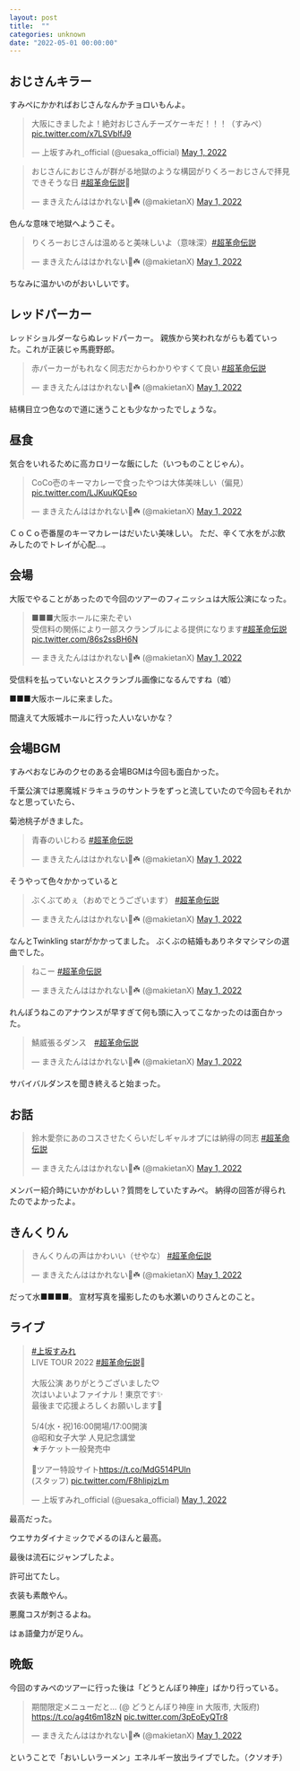 ```yaml
---
layout: post
title:  ""
categories: unknown
date: "2022-05-01 00:00:00"
---
```


## おじさんキラー

すみぺにかかればおじさんなんかチョロいもんよ。

<blockquote class="twitter-tweet tw-align-center"><p lang="ja" dir="ltr">大阪にきましたよ！絶対おじさんチーズケーキだ！！！（すみぺ） <a href="https://t.co/x7LSVblfJ9">pic.twitter.com/x7LSVblfJ9</a></p>&mdash; 上坂すみれ_official (@uesaka_official) <a href="https://twitter.com/uesaka_official/status/1520624584600735744?ref_src=twsrc%5Etfw">May 1, 2022</a></blockquote> <script async src="https://platform.twitter.com/widgets.js" charset="utf-8"></script>

<blockquote class="twitter-tweet tw-align-center"><p lang="ja" dir="ltr">おじさんにおじさんが群がる地獄のような構図がりくろーおじさんで拝見できそうな日 <a href="https://twitter.com/hashtag/%E8%B6%85%E9%9D%A9%E5%91%BD%E4%BC%9D%E8%AA%AC?src=hash&amp;ref_src=twsrc%5Etfw">#超革命伝説</a>🌹</p>&mdash; まきえたんははかれない🥦☘️ (@makietanX) <a href="https://twitter.com/makietanX/status/1520620247174107137?ref_src=twsrc%5Etfw">May 1, 2022</a></blockquote> <script async src="https://platform.twitter.com/widgets.js" charset="utf-8"></script>

色んな意味で地獄へようこそ。

<blockquote class="twitter-tweet tw-align-center"><p lang="ja" dir="ltr">りくろーおじさんは温めると美味しいよ（意味深）<a href="https://twitter.com/hashtag/%E8%B6%85%E9%9D%A9%E5%91%BD%E4%BC%9D%E8%AA%AC?src=hash&amp;ref_src=twsrc%5Etfw">#超革命伝説</a></p>&mdash; まきえたんははかれない🥦☘️ (@makietanX) <a href="https://twitter.com/makietanX/status/1520621405217329153?ref_src=twsrc%5Etfw">May 1, 2022</a></blockquote> <script async src="https://platform.twitter.com/widgets.js" charset="utf-8"></script>

ちなみに温かいのがおいしいです。

## レッドパーカー

レッドショルダーならぬレッドパーカー。
親族から笑われながらも着ていった。これが正装じゃ馬鹿野郎。

<blockquote class="twitter-tweet tw-align-center"><p lang="ja" dir="ltr">赤パーカーがもれなく同志だからわかりやすくて良い <a href="https://twitter.com/hashtag/%E8%B6%85%E9%9D%A9%E5%91%BD%E4%BC%9D%E8%AA%AC?src=hash&amp;ref_src=twsrc%5Etfw">#超革命伝説</a></p>&mdash; まきえたんははかれない🥦☘️ (@makietanX) <a href="https://twitter.com/makietanX/status/1520658566046109697?ref_src=twsrc%5Etfw">May 1, 2022</a></blockquote> <script async src="https://platform.twitter.com/widgets.js" charset="utf-8"></script>

結構目立つ色なので道に迷うことも少なかったでしょうな。

## 昼食

気合をいれるために高カロリーな飯にした（いつものことじゃん）。

<blockquote class="twitter-tweet tw-align-center" data-conversation="none"><p lang="ja" dir="ltr">CoCo壱のキーマカレーで食ったやつは大体美味しい（偏見） <a href="https://t.co/LJKuuKQEso">pic.twitter.com/LJKuuKQEso</a></p>&mdash; まきえたんははかれない🥦☘️ (@makietanX) <a href="https://twitter.com/makietanX/status/1520662081556541440?ref_src=twsrc%5Etfw">May 1, 2022</a></blockquote> <script async src="https://platform.twitter.com/widgets.js" charset="utf-8"></script>

ＣｏＣｏ壱番屋のキーマカレーはだいたい美味しい。
ただ、辛くて水をがぶ飲みしたのでトレイが心配...。

## 会場

大阪でやることがあったので今回のツアーのフィニッシュは大阪公演になった。

<blockquote class="twitter-tweet tw-align-center"><p lang="ja" dir="ltr">■■■大阪ホールに来たぞい<br>受信料の関係により一部スクランブルによる提供になります<a href="https://twitter.com/hashtag/%E8%B6%85%E9%9D%A9%E5%91%BD%E4%BC%9D%E8%AA%AC?src=hash&amp;ref_src=twsrc%5Etfw">#超革命伝説</a> <a href="https://t.co/86s2ssBH6N">pic.twitter.com/86s2ssBH6N</a></p>&mdash; まきえたんははかれない🥦☘️ (@makietanX) <a href="https://twitter.com/makietanX/status/1520665616092635137?ref_src=twsrc%5Etfw">May 1, 2022</a></blockquote> <script async src="https://platform.twitter.com/widgets.js" charset="utf-8"></script>

受信料を払っていないとスクランブル画像になるんですね（嘘）

■■■大阪ホールに来ました。

間違えて大阪城ホールに行った人いないかな？

## 会場BGM

すみぺおなじみのクセのある会場BGMは今回も面白かった。

千葉公演では悪魔城ドラキュラのサントラをずっと流していたので今回もそれかなと思っていたら、

菊池桃子がきました。

<blockquote class="twitter-tweet tw-align-center"><p lang="ja" dir="ltr">青春のいじわる <a href="https://twitter.com/hashtag/%E8%B6%85%E9%9D%A9%E5%91%BD%E4%BC%9D%E8%AA%AC?src=hash&amp;ref_src=twsrc%5Etfw">#超革命伝説</a></p>&mdash; まきえたんははかれない🥦☘️ (@makietanX) <a href="https://twitter.com/makietanX/status/1520669521148661760?ref_src=twsrc%5Etfw">May 1, 2022</a></blockquote> <script async src="https://platform.twitter.com/widgets.js" charset="utf-8"></script>

そうやって色々かかっていると

<blockquote class="twitter-tweet tw-align-center"><p lang="ja" dir="ltr">ぶくぶてめぇ（おめでとうございます） <a href="https://twitter.com/hashtag/%E8%B6%85%E9%9D%A9%E5%91%BD%E4%BC%9D%E8%AA%AC?src=hash&amp;ref_src=twsrc%5Etfw">#超革命伝説</a></p>&mdash; まきえたんははかれない🥦☘️ (@makietanX) <a href="https://twitter.com/makietanX/status/1520672386340716544?ref_src=twsrc%5Etfw">May 1, 2022</a></blockquote> <script async src="https://platform.twitter.com/widgets.js" charset="utf-8"></script>

なんとTwinkling starがかかってました。
ぶくぶの結婚もありネタマシマシの選曲でした。


<blockquote class="twitter-tweet tw-align-center"><p lang="ja" dir="ltr">ねこー <a href="https://twitter.com/hashtag/%E8%B6%85%E9%9D%A9%E5%91%BD%E4%BC%9D%E8%AA%AC?src=hash&amp;ref_src=twsrc%5Etfw">#超革命伝説</a></p>&mdash; まきえたんははかれない🥦☘️ (@makietanX) <a href="https://twitter.com/makietanX/status/1520673422199562242?ref_src=twsrc%5Etfw">May 1, 2022</a></blockquote> <script async src="https://platform.twitter.com/widgets.js" charset="utf-8"></script>

れんぽうねこのアナウンスが早すぎて何も頭に入ってこなかったのは面白かった。

<blockquote class="twitter-tweet tw-align-center"><p lang="ja" dir="ltr">鯖威張るダンス　<a href="https://twitter.com/hashtag/%E8%B6%85%E9%9D%A9%E5%91%BD%E4%BC%9D%E8%AA%AC?src=hash&amp;ref_src=twsrc%5Etfw">#超革命伝説</a></p>&mdash; まきえたんははかれない🥦☘️ (@makietanX) <a href="https://twitter.com/makietanX/status/1520681707699015681?ref_src=twsrc%5Etfw">May 1, 2022</a></blockquote> <script async src="https://platform.twitter.com/widgets.js" charset="utf-8"></script>

サバイバルダンスを聞き終えると始まった。

## お話

<blockquote class="twitter-tweet tw-align-center"><p lang="ja" dir="ltr">鈴木愛奈にあのコスさせたくらいだしギャルオプには納得の同志 <a href="https://twitter.com/hashtag/%E8%B6%85%E9%9D%A9%E5%91%BD%E4%BC%9D%E8%AA%AC?src=hash&amp;ref_src=twsrc%5Etfw">#超革命伝説</a></p>&mdash; まきえたんははかれない🥦☘️ (@makietanX) <a href="https://twitter.com/makietanX/status/1520723690266132480?ref_src=twsrc%5Etfw">May 1, 2022</a></blockquote> <script async src="https://platform.twitter.com/widgets.js" charset="utf-8"></script>

メンバー紹介時にいかがわしい？質問をしていたすみぺ。
納得の回答が得られたのでよかったよ。

## きんくりん

<blockquote class="twitter-tweet tw-align-center"><p lang="ja" dir="ltr">きんくりんの声はかわいい（せやな） <a href="https://twitter.com/hashtag/%E8%B6%85%E9%9D%A9%E5%91%BD%E4%BC%9D%E8%AA%AC?src=hash&amp;ref_src=twsrc%5Etfw">#超革命伝説</a></p>&mdash; まきえたんははかれない🥦☘️ (@makietanX) <a href="https://twitter.com/makietanX/status/1520723923054202881?ref_src=twsrc%5Etfw">May 1, 2022</a></blockquote> <script async src="https://platform.twitter.com/widgets.js" charset="utf-8"></script>

だって水■■■■。
宣材写真を撮影したのも水瀬いのりさんとのこと。

## ライブ

<blockquote class="twitter-tweet tw-align-center"><p lang="ja" dir="ltr"><a href="https://twitter.com/hashtag/%E4%B8%8A%E5%9D%82%E3%81%99%E3%81%BF%E3%82%8C?src=hash&amp;ref_src=twsrc%5Etfw">#上坂すみれ</a><br>LIVE TOUR 2022 <a href="https://twitter.com/hashtag/%E8%B6%85%E9%9D%A9%E5%91%BD%E4%BC%9D%E8%AA%AC?src=hash&amp;ref_src=twsrc%5Etfw">#超革命伝説</a>🌹<br><br>大阪公演 ありがとうございました♡<br>次はいよいよファイナル！東京です✨<br>最後まで応援よろしくお願いします🚩<br><br>5/4(水・祝)16:00開場/17:00開演<br>@昭和女子大学 人見記念講堂<br>★チケット一般発売中<br><br>📲ツアー特設サイト<a href="https://t.co/MdG514PUIn">https://t.co/MdG514PUIn</a><br>(スタッフ) <a href="https://t.co/F8hIipjzLm">pic.twitter.com/F8hIipjzLm</a></p>&mdash; 上坂すみれ_official (@uesaka_official) <a href="https://twitter.com/uesaka_official/status/1520722407585026048?ref_src=twsrc%5Etfw">May 1, 2022</a></blockquote> <script async src="https://platform.twitter.com/widgets.js" charset="utf-8"></script>

最高だった。

ウエサカダイナミックで〆るのほんと最高。

最後は流石にジャンプしたよ。

許可出てたし。

衣装も素敵やん。

悪魔コスが刺さるよね。

はぁ語彙力が足りん。

## 晩飯

今回のすみぺのツアーに行った後は「どうとんぼり神座」ばかり行っている。

<blockquote class="twitter-tweet tw-align-center"><p lang="ja" dir="ltr">期間限定メニューだと… (@ どうとんぼり神座 in 大阪市, 大阪府) <a href="https://t.co/ag4t6m18zN">https://t.co/ag4t6m18zN</a> <a href="https://t.co/3pEoEyQTr8">pic.twitter.com/3pEoEyQTr8</a></p>&mdash; まきえたんははかれない🥦☘️ (@makietanX) <a href="https://twitter.com/makietanX/status/1520726754020761600?ref_src=twsrc%5Etfw">May 1, 2022</a></blockquote> <script async src="https://platform.twitter.com/widgets.js" charset="utf-8"></script>

ということで「おいしいラーメン」エネルギー放出ライブでした。（クソオチ）
